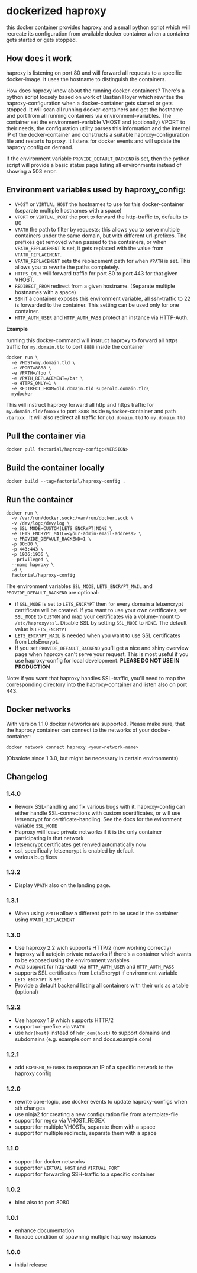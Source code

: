 # dockerized haproxy

this docker container provides haproxy and a small python script which will recreate its configuration from available docker container when a container gets started or gets stopped.

## How does it work

haproxy is listening on port 80 and will forward all requests to a specific docker-image. It uses the hostname to distinguish the containers.

How does haproxy know about the running docker-containers? There's a python script loosely based on work of Bastian Hoyer which rewrites the haproxy-configuration when a docker-container gets started or gets stopped. It will scan all running docker-containers and get the hostname and port from all running containers via environment-variables. The container set the environment-variable VHOST and (optionally) VPORT to their needs, the configuration utility parses this information and the internal IP of the docker-container and constructs a suitable haproxy-configuration file and restarts haproxy. It listens for docker events and will update the haproxy config on demand.

If the environment variable `PROVIDE_DEFAULT_BACKEND` is set, then the python script will provide a basic status page listing all environments instead of showing a 503 error.


## Environment variables used by haproxy_config:

* `VHOST`  or `VIRTUAL_HOST` the hostnames to use for this docker-container (separate multiple hostnames with a space)
* `VPORT` or `VIRTUAL_PORT` the port to forward the http-traffic to, defaults to 80
* `VPATH` the path to filter by requests; this allows you to serve multiple containers under the same domain, but with different url-prefixes. The prefixes get removed when passed to the containers, or when `VPATH_REPLACEMENT` is set, it gets replaced with the value from `VPATH_REPLACEMENT`.
* `VPATH_REPLACEMENT` sets the replacement path for when `VPATH` is set. This allows you to rewrite the paths completely.
* `HTTPS_ONLY` will forward traffic for port 80 to port 443 for that given VHOST.
* `REDIRECT_FROM` redirect from a given hostname. (Separate multiple hostnames with a space)
* `SSH` if a container exposes this environment variable, all ssh-traffic to 22 is forwarded to the container. This setting can be used only for one container.
* `HTTP_AUTH_USER` and `HTTP_AUTH_PASS` protect an instance via HTTP-Auth.

**Example**

running this docker-command will instruct haproxy to forward all https traffic for `my.domain.tld` to port `8888` inside the container

```
docker run \
  -e VHOST=my.domain.tld \
  -e VPORT=8888 \
  -e VPATH=/foo \
  -e VPATH_REPLACEMENT=/bar \
  -e HTTPS_ONLY=1 \
  -e REDIRECT_FROM=old.domain.tld superold.domain.tld\
  mydocker
```

This will instruct haproxy forward all http and https traffic for `my.domain.tld/fooxxx` to port `8888` inside `mydocker`-container and path `/barxxx` . It will also redirect all traffic for `old.domain.tld` to `my.domain.tld`

## Pull the container via

```
docker pull factorial/haproxy-config:<VERSION>
```

## Build the container locally

```
docker build --tag=factorial/haproxy-config .
```

## Run the container

```
docker run \
  -v /var/run/docker.sock:/var/run/docker.sock \
  -v /dev/log:/dev/log \
  -e SSL_MODE=CUSTOM|LETS_ENCRYPT|NONE \
  -e LETS_ENCRYPT_MAIL=<your-admin-email-address> \
  -e PROVIDE_DEFAULT_BACKEND=1 \
  -p 80:80 \
  -p 443:443 \
  -p 1936:1936 \
  --privileged \
  --name haproxy \
  -d \
  factorial/haproxy-config
```

The environment variables `SSL_MODE`, `LETS_ENCRYPT_MAIL` and `PROVIDE_DEFAULT_BACKEND` are optional:

 * if `SSL_MODE` is set to `LETS_ENCRYPT` then for every domain a letsencrypt certificate will be created. If you want to use your own certificates, set `SSL_MODE` to `CUSTOM` and map your certificates via a volume-mount to `/etc/haproxy/ssl`. Disable SSL by setting `SSL_MODE` to `NONE`. The default value is `LETS_ENCRYPT`
 * `LETS_ENCRYPT_MAIL` is needed when you want to use SSL certificates from LetsEncrypt.
 * If you set `PROVIDE_DEFAULT_BACKEND` you'll get a nice and shiny overview page when haproxy can't serve your request. This is most useful if you use haproxy-config for local development. **PLEASE DO NOT USE IN PRODUCTION**

Note: if you want that haproxy handles SSL-traffic, you'll need to map the corresponding directory into the haproxy-container and listen also on port 443.

## Docker networks

With version 1.1.0 docker networks are supported, Please make sure, that the haproxy container can connect to the networks of your docker-container:

```
docker network connect haproxy <your-network-name>
```
(Obsolote since 1.3.0, but might be necessary in certain environments)

## Changelog

### 1.4.0

- Rework SSL-handling and fix various bugs with it. haproxy-config can either handle SSL-connections with custom scertificates, or will use letsencrypt for certificate-handling. See the docs for the evironment variable `SSL_MODE`
- Haproxy will leave private networks if it is the only container participating in that network
- letsencrypt certificates get renwed automatically now
- ssl, specifically letsencrypt is enabled by default
- various bug fixes

### 1.3.2

- Display `VPATH` also on the landing page.

### 1.3.1

- When using `VPATH` allow a different path to be used in the container using `VPATH_REPLACEMENT`

### 1.3.0
- Use haproxy 2.2 wich supports HTTP/2 (now working correctly)
- haproxy will autojoin private networks if there's a container which wants to be exposed using the environment variables
- Add support for http-auth via `HTTP_AUTH_USER` and `HTTP_AUTH_PASS`
- supports SSL certificates from LetsEncrypt if environment variable `LETS_ENCRYPT` is set.
- Provide a default backend listing all containers with their urls as a table (optional)

### 1.2.2
- Use haproxy 1.9 which supports HTTP/2
- support url-prefixe via `VPATH`
- use `hdr(host)` instead of `hdr_dom(host)` to support domains and subdomains (e.g. example.com and docs.example.com)

### 1.2.1
- add `EXPOSED_NETWORK` to expose an IP of a specific network to the haproxy config

### 1.2.0

- rewrite core-logic, use docker events to update haproxy-configs when sth changes
- use ninja2 for creating a new configuration file from a template-file
- support for regex via VHOST_REGEX
- support for multiple VHOSTs, separate them with a space
- support for multiple redirects, separate them with a space

### 1.1.0

  - support for docker networks
  - support for `VIRTUAL_HOST` and `VIRTUAL_PORT`
  - support for forwarding SSH-traffic to a specific container

### 1.0.2
  - bind also to port 8080

### 1.0.1
  - enhance documentation
  - fix race condition of spawning multiple haproxy instances

### 1.0.0
  - initial release

